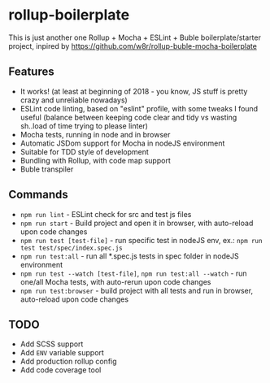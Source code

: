 # rollup-boilerplate

This is just another one Rollup + Mocha + ESLint + Buble boilerplate/starter project, inpired by https://github.com/w8r/rollup-buble-mocha-boilerplate

## Features

 - It works! (at least at beginning of 2018 - you know, JS stuff is pretty crazy and unreliable nowadays)
 - ESLint code linting, based on "eslint" profile, with some tweaks I found useful (balance between keeping code clear and tidy vs wasting sh..load of time trying to please linter)
 - Mocha tests, running in node and in browser
 - Automatic JSDom support for Mocha in nodeJS environment
 - Suitable for TDD style of development 
 - Bundling with Rollup, with code map support
 - Buble transpiler
 

## Commands

 - `npm run lint` - ESLint check for src and test js files
 - `npm run start` - Build project and open it in browser, with auto-reload upon code changes
 - `npm run test [test-file]` - run specific test in nodeJS env, ex.: `npm run test test/spec/index.spec.js`
 - `npm run test:all` - run all *.spec.js tests in spec folder in nodeJS environment
 - `npm run test --watch [test-file]`, `npm run test:all --watch` - run one/all Mocha tests, with auto-rerun upon code changes
 - `npm run test:browser` - build project with all tests and run in browser, auto-reload upon code changes

## TODO
 - Add SCSS support
 - Add `ENV` variable support
 - Add production rollup config
 - Add code coverage tool